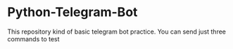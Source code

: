 # Python-Telegram-Bot
This repository kind of basic telegram bot practice. You can send just three commands to test
